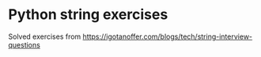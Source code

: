 # Python string exercises
Solved exercises from https://igotanoffer.com/blogs/tech/string-interview-questions
